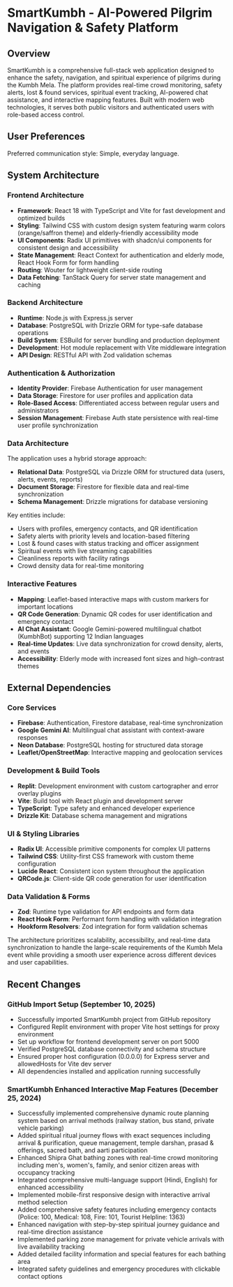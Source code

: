 # SmartKumbh - AI-Powered Pilgrim Navigation & Safety Platform

## Overview

SmartKumbh is a comprehensive full-stack web application designed to enhance the safety, navigation, and spiritual experience of pilgrims during the Kumbh Mela. The platform provides real-time crowd monitoring, safety alerts, lost & found services, spiritual event tracking, AI-powered chat assistance, and interactive mapping features. Built with modern web technologies, it serves both public visitors and authenticated users with role-based access control.

## User Preferences
Preferred communication style: Simple, everyday language.

## System Architecture

### Frontend Architecture
- **Framework**: React 18 with TypeScript and Vite for fast development and optimized builds
- **Styling**: Tailwind CSS with custom design system featuring warm colors (orange/saffron theme) and elderly-friendly accessibility mode
- **UI Components**: Radix UI primitives with shadcn/ui components for consistent design and accessibility
- **State Management**: React Context for authentication and elderly mode, React Hook Form for form handling
- **Routing**: Wouter for lightweight client-side routing
- **Data Fetching**: TanStack Query for server state management and caching

### Backend Architecture
- **Runtime**: Node.js with Express.js server
- **Database**: PostgreSQL with Drizzle ORM for type-safe database operations
- **Build System**: ESBuild for server bundling and production deployment
- **Development**: Hot module replacement with Vite middleware integration
- **API Design**: RESTful API with Zod validation schemas

### Authentication & Authorization
- **Identity Provider**: Firebase Authentication for user management
- **Data Storage**: Firestore for user profiles and application data
- **Role-Based Access**: Differentiated access between regular users and administrators
- **Session Management**: Firebase Auth state persistence with real-time user profile synchronization

### Data Architecture
The application uses a hybrid storage approach:
- **Relational Data**: PostgreSQL via Drizzle ORM for structured data (users, alerts, events, reports)
- **Document Storage**: Firestore for flexible data and real-time synchronization
- **Schema Management**: Drizzle migrations for database versioning

Key entities include:
- Users with profiles, emergency contacts, and QR identification
- Safety alerts with priority levels and location-based filtering
- Lost & found cases with status tracking and officer assignment
- Spiritual events with live streaming capabilities
- Cleanliness reports with facility ratings
- Crowd density data for real-time monitoring

### Interactive Features
- **Mapping**: Leaflet-based interactive maps with custom markers for important locations
- **QR Code Generation**: Dynamic QR codes for user identification and emergency contact
- **AI Chat Assistant**: Google Gemini-powered multilingual chatbot (KumbhBot) supporting 12 Indian languages
- **Real-time Updates**: Live data synchronization for crowd density, alerts, and events
- **Accessibility**: Elderly mode with increased font sizes and high-contrast themes

## External Dependencies

### Core Services
- **Firebase**: Authentication, Firestore database, real-time synchronization
- **Google Gemini AI**: Multilingual chat assistant with context-aware responses
- **Neon Database**: PostgreSQL hosting for structured data storage
- **Leaflet/OpenStreetMap**: Interactive mapping and geolocation services

### Development & Build Tools
- **Replit**: Development environment with custom cartographer and error overlay plugins
- **Vite**: Build tool with React plugin and development server
- **TypeScript**: Type safety and enhanced developer experience
- **Drizzle Kit**: Database schema management and migrations

### UI & Styling Libraries
- **Radix UI**: Accessible primitive components for complex UI patterns
- **Tailwind CSS**: Utility-first CSS framework with custom theme configuration
- **Lucide React**: Consistent icon system throughout the application
- **QRCode.js**: Client-side QR code generation for user identification

### Data Validation & Forms
- **Zod**: Runtime type validation for API endpoints and form data
- **React Hook Form**: Performant form handling with validation integration
- **Hookform Resolvers**: Zod integration for form validation schemas

The architecture prioritizes scalability, accessibility, and real-time data synchronization to handle the large-scale requirements of the Kumbh Mela event while providing a smooth user experience across different devices and user capabilities.

## Recent Changes

### GitHub Import Setup (September 10, 2025)
- Successfully imported SmartKumbh project from GitHub repository
- Configured Replit environment with proper Vite host settings for proxy environment
- Set up workflow for frontend development server on port 5000
- Verified PostgreSQL database connectivity and schema structure
- Ensured proper host configuration (0.0.0.0) for Express server and allowedHosts for Vite dev server
- All dependencies installed and application running successfully

### SmartKumbh Enhanced Interactive Map Features (December 25, 2024)
- Successfully implemented comprehensive dynamic route planning system based on arrival methods (railway station, bus stand, private vehicle parking)
- Added spiritual ritual journey flows with exact sequences including arrival & purification, queue management, temple darshan, prasad & offerings, sacred bath, and aarti participation
- Enhanced Shipra Ghat bathing zones with real-time crowd monitoring including men's, women's, family, and senior citizen areas with occupancy tracking
- Integrated comprehensive multi-language support (Hindi, English) for enhanced accessibility
- Implemented mobile-first responsive design with interactive arrival method selection
- Added comprehensive safety features including emergency contacts (Police: 100, Medical: 108, Fire: 101, Tourist Helpline: 1363)
- Enhanced navigation with step-by-step spiritual journey guidance and real-time direction assistance
- Implemented parking zone management for private vehicle arrivals with live availability tracking
- Added detailed facility information and special features for each bathing area
- Integrated safety guidelines and emergency procedures with clickable contact options